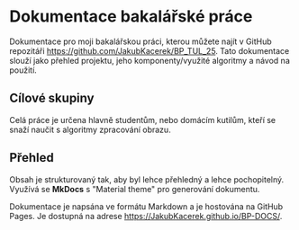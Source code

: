 # Dokumentace bakalářské práce

Dokumentace pro moji bakalářskou práci, kterou můžete najít v GitHub repozitáři https://github.com/JakubKacerek/BP_TUL_25.
Tato dokumentace slouží jako přehled projektu, jeho komponenty/využité algoritmy a návod na použití.

## Cílové skupiny

Celá práce je určena hlavně studentům, nebo domácím kutilům, kteří se snaží naučit s algoritmy zpracování obrazu.

## Přehled

Obsah je strukturovaný tak, aby byl lehce přehledný a lehce pochopitelný. Využívá se __MkDocs__ s "Material theme" pro generování dokumentu.

Dokumentace je napsána ve formátu Markdown a je hostována na GitHub Pages. Je dostupná na adrese https://JakubKacerek.github.io/BP-DOCS/.